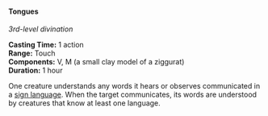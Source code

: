 #### Tongues
<!-- markdownlint-disable link-image-reference-definitions -->
[_metadata_:spell_name]:- "Tongues"
[_metadata_:spell_level]:- "3"
[_metadata_:spell_school]:- "divination"
[_metadata_:ritual]:- "false"
[_metadata_:casting_time_amount]:- "1"
[_metadata_:casting_time_unit]:- "action"
[_metadata_:range]:- "Touch"
[_metadata_:target]:- "one creature"
[_metadata_:components_verbal]:- "true"
[_metadata_:components_somatic]:- "false"
[_metadata_:components_material]:- "true"
[_metadata_:components_material_description]:- "a small clay model of a ziggurat"
[_metadata_:duration]:- "1 hour"
[_metadata_:concentration]:- "false"
[_metadata_:compared_to_wotc_srd_5.1]:- "mechanics_different_wording_different"
[_metadata_:compared_to_a5e_srd]:- "mechanics_different_wording_different"
<!-- markdownlint-disable-next-line no-emphasis-as-heading -->
_3rd-level divination_

**Casting Time:** 1 action \
**Range:** Touch \
**Components:** V, M (a small clay model of a ziggurat) \
**Duration:** 1 hour

One creature understands any words it hears or observes communicated in a [sign language](#Languages_signing).
When the target communicates, its words are understood by creatures that know at least one language.
